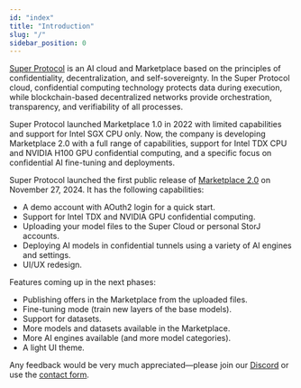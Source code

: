 ```yaml
---
id: "index"
title: "Introduction"
slug: "/"
sidebar_position: 0
---
```


[Super Protocol](https://superprotocol.com/) is an AI cloud and Marketplace based on the principles of confidentiality, decentralization, and self-sovereignty. In the Super Protocol cloud, confidential computing technology protects data during execution, while blockchain-based decentralized networks provide orchestration, transparency, and verifiability of all processes.

Super Protocol launched Marketplace 1.0 in 2022 with limited capabilities and support for Intel SGX CPU only. Now, the company is developing Marketplace 2.0 with a full range of capabilities, support for Intel TDX CPU and NVIDIA H100 GPU confidential computing, and a specific focus on confidential AI fine-tuning and deployments.

Super Protocol launched the first public release of [Marketplace 2.0](https://marketplace.superprotocol.com/) on November 27, 2024. It has the following capabilities:

- A demo account with AOuth2 login for a quick start.
- Support for Intel TDX and NVIDIA GPU confidential computing.
- Uploading your model files to the Super Cloud or personal StorJ accounts.
- Deploying AI models in confidential tunnels using a variety of AI engines and settings.
- UI/UX redesign.

Features coming up in the next phases:

- Publishing offers in the Marketplace from the uploaded files.
- Fine-tuning mode (train new layers of the base models).
- Support for datasets.
- More models and datasets available in the Marketplace.
- More AI engines available (and more model categories).
- A light UI theme.

Any feedback would be very much appreciated—please join our [Discord](https://discord.gg/superprotocol) or use the [contact form](https://superprotocol.zendesk.com/hc/en-us/requests/new).
